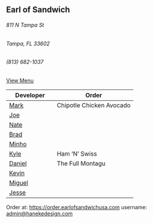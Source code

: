 ## Earl of Sandwich
###### 811 N Tampa St
###### Tampa, FL 33602
###### (813) 682-1037

[View Menu](https://www.earlofsandwichusa.com/menu/)

Developer     | Order
--------------|---------------------
[Mark](http://github.com/mark-smithtb)              |Chipotle Chicken Avocado 
[Joe](https://github.com/Montchat)                  |
[Nate](https://github.com/thunemn)                  |
[Brad](https://github.com/bself)                    |
[Minho](https://github.com/minhochoi)               |
[Kyle](https://github.com/kjswartz)                 | Ham ‘N’ Swiss
[Daniel](https://github.come/dtartaglia)            | The Full Montagu
[Kevin]()                                           |
[Miguel](https://github.com/MiguelBrito1086)        |         
[Jesse](https://github.com/jessecurry)              |


Order at: https://order.earlofsandwichusa.com
username: admin@hanekedesign.com
